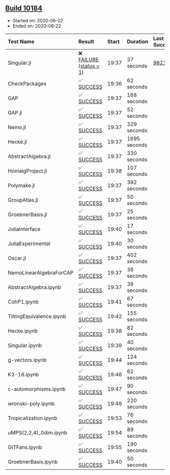 ## [Build 10184](https://oscarci.mathematik.uni-kl.de/job/oscar/10184/)

* Started on: 2020-06-22
* Ended on: 2020-06-22

| Test Name    | Result | Start | Duration | Last Success | First Failure |
|:-------------|:-------|:------|:---------|:-------------|:--------------|
| Singular.jl | ❌ [FAILURE (status = 1)](https://oscarci.mathematik.uni-kl.de/job/oscar/10184/artifact/logs/build-10184/Singular.jl.log) | 19:37 | 37 seconds | [9821](https://oscarci.mathematik.uni-kl.de/job/oscar/9821/) | [9822](https://oscarci.mathematik.uni-kl.de/job/oscar/9822/) |
| CheckPackages | ✅ [SUCCESS](https://oscarci.mathematik.uni-kl.de/job/oscar/10184/artifact/logs/build-10184/CheckPackages.log) | 19:36 | 62 seconds |  |  |
| GAP | ✅ [SUCCESS](https://oscarci.mathematik.uni-kl.de/job/oscar/10184/artifact/logs/build-10184/GAP.log) | 19:37 | 168 seconds |  |  |
| GAP.jl | ✅ [SUCCESS](https://oscarci.mathematik.uni-kl.de/job/oscar/10184/artifact/logs/build-10184/GAP.jl.log) | 19:37 | 52 seconds |  |  |
| Nemo.jl | ✅ [SUCCESS](https://oscarci.mathematik.uni-kl.de/job/oscar/10184/artifact/logs/build-10184/Nemo.jl.log) | 19:37 | 329 seconds |  |  |
| Hecke.jl | ✅ [SUCCESS](https://oscarci.mathematik.uni-kl.de/job/oscar/10184/artifact/logs/build-10184/Hecke.jl.log) | 19:37 | 1695 seconds |  |  |
| AbstractAlgebra.jl | ✅ [SUCCESS](https://oscarci.mathematik.uni-kl.de/job/oscar/10184/artifact/logs/build-10184/AbstractAlgebra.jl.log) | 19:37 | 330 seconds |  |  |
| HomalgProject.jl | ✅ [SUCCESS](https://oscarci.mathematik.uni-kl.de/job/oscar/10184/artifact/logs/build-10184/HomalgProject.jl.log) | 19:38 | 107 seconds |  |  |
| Polymake.jl | ✅ [SUCCESS](https://oscarci.mathematik.uni-kl.de/job/oscar/10184/artifact/logs/build-10184/Polymake.jl.log) | 19:37 | 392 seconds |  |  |
| GroupAtlas.jl | ✅ [SUCCESS](https://oscarci.mathematik.uni-kl.de/job/oscar/10184/artifact/logs/build-10184/GroupAtlas.jl.log) | 19:37 | 50 seconds |  |  |
| GroebnerBasis.jl | ✅ [SUCCESS](https://oscarci.mathematik.uni-kl.de/job/oscar/10184/artifact/logs/build-10184/GroebnerBasis.jl.log) | 19:37 | 25 seconds |  |  |
| JuliaInterface | ✅ [SUCCESS](https://oscarci.mathematik.uni-kl.de/job/oscar/10184/artifact/logs/build-10184/JuliaInterface.log) | 19:40 | 17 seconds |  |  |
| JuliaExperimental | ✅ [SUCCESS](https://oscarci.mathematik.uni-kl.de/job/oscar/10184/artifact/logs/build-10184/JuliaExperimental.log) | 19:40 | 30 seconds |  |  |
| Oscar.jl | ✅ [SUCCESS](https://oscarci.mathematik.uni-kl.de/job/oscar/10184/artifact/logs/build-10184/Oscar.jl.log) | 19:37 | 402 seconds |  |  |
| NemoLinearAlgebraForCAP | ✅ [SUCCESS](https://oscarci.mathematik.uni-kl.de/job/oscar/10184/artifact/logs/build-10184/NemoLinearAlgebraForCAP.log) | 19:37 | 38 seconds |  |  |
| AbstractAlgebra.ipynb | ✅ [SUCCESS](https://oscarci.mathematik.uni-kl.de/job/oscar/10184/artifact/logs/build-10184/AbstractAlgebra.ipynb.log) | 19:37 | 38 seconds |  |  |
| CohP1.ipynb | ✅ [SUCCESS](https://oscarci.mathematik.uni-kl.de/job/oscar/10184/artifact/logs/build-10184/CohP1.ipynb.log) | 19:41 | 67 seconds |  |  |
| TiltingEquivalence.ipynb | ✅ [SUCCESS](https://oscarci.mathematik.uni-kl.de/job/oscar/10184/artifact/logs/build-10184/TiltingEquivalence.ipynb.log) | 19:42 | 155 seconds |  |  |
| Hecke.ipynb | ✅ [SUCCESS](https://oscarci.mathematik.uni-kl.de/job/oscar/10184/artifact/logs/build-10184/Hecke.ipynb.log) | 19:38 | 82 seconds |  |  |
| Singular.ipynb | ✅ [SUCCESS](https://oscarci.mathematik.uni-kl.de/job/oscar/10184/artifact/logs/build-10184/Singular.ipynb.log) | 19:39 | 40 seconds |  |  |
| g-vectors.ipynb | ✅ [SUCCESS](https://oscarci.mathematik.uni-kl.de/job/oscar/10184/artifact/logs/build-10184/g-vectors.ipynb.log) | 19:44 | 124 seconds |  |  |
| K3-16.ipynb | ✅ [SUCCESS](https://oscarci.mathematik.uni-kl.de/job/oscar/10184/artifact/logs/build-10184/K3-16.ipynb.log) | 19:46 | 62 seconds |  |  |
| c-automorphisms.ipynb | ✅ [SUCCESS](https://oscarci.mathematik.uni-kl.de/job/oscar/10184/artifact/logs/build-10184/c-automorphisms.ipynb.log) | 19:47 | 90 seconds |  |  |
| wronski-poly.ipynb | ✅ [SUCCESS](https://oscarci.mathematik.uni-kl.de/job/oscar/10184/artifact/logs/build-10184/wronski-poly.ipynb.log) | 19:49 | 220 seconds |  |  |
| Tropicalization.ipynb | ✅ [SUCCESS](https://oscarci.mathematik.uni-kl.de/job/oscar/10184/artifact/logs/build-10184/Tropicalization.ipynb.log) | 19:53 | 76 seconds |  |  |
| uMPS(2,2,4)_0dim.ipynb | ✅ [SUCCESS](https://oscarci.mathematik.uni-kl.de/job/oscar/10184/artifact/logs/build-10184/uMPS-2-2-4-_0dim.ipynb.log) | 19:54 | 89 seconds |  |  |
| GITFans.ipynb | ✅ [SUCCESS](https://oscarci.mathematik.uni-kl.de/job/oscar/10184/artifact/logs/build-10184/GITFans.ipynb.log) | 19:55 | 190 seconds |  |  |
| GroebnerBasis.ipynb | ✅ [SUCCESS](https://oscarci.mathematik.uni-kl.de/job/oscar/10184/artifact/logs/build-10184/GroebnerBasis.ipynb.log) | 19:40 | 50 seconds |  |  |
